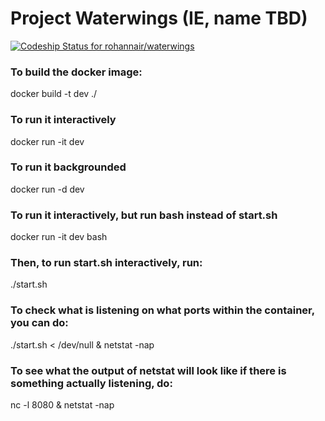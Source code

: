 # Project Waterwings (IE, name TBD)
[ ![Codeship Status for rohannair/waterwings](https://codeship.com/projects/d1f636e0-864c-0133-fa94-7e4402abc12c/status?branch=master)](https://codeship.com/projects/122626)

### To build the docker image:
docker build -t dev ./

### To run it interactively
docker run -it dev

### To run it backgrounded
docker run -d dev

### To run it interactively, but run bash instead of start.sh
docker run -it dev bash

### Then, to run start.sh interactively, run:
./start.sh

### To check what is listening on what ports within the container, you can do:
./start.sh < /dev/null &
netstat -nap

### To see what the output of netstat will look like if there is something actually listening, do:
nc -l 8080 &
netstat -nap
